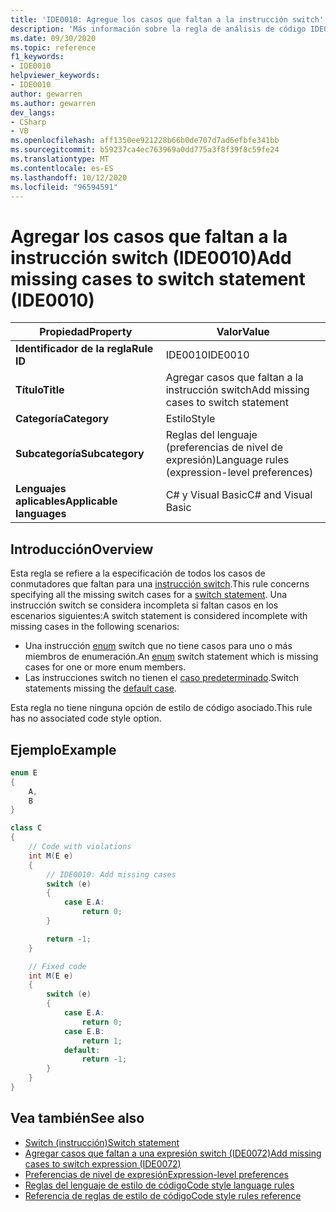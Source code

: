 ```yaml
---
title: 'IDE0010: Agregue los casos que faltan a la instrucción switch'
description: 'Más información sobre la regla de análisis de código IDE0010: adición de casos que faltan a la instrucción switch'
ms.date: 09/30/2020
ms.topic: reference
f1_keywords:
- IDE0010
helpviewer_keywords:
- IDE0010
author: gewarren
ms.author: gewarren
dev_langs:
- CSharp
- VB
ms.openlocfilehash: aff1350ee921228b66b0de707d7ad6efbfe341bb
ms.sourcegitcommit: b59237ca4ec763969a0dd775a3f8f39f8c59fe24
ms.translationtype: MT
ms.contentlocale: es-ES
ms.lasthandoff: 10/12/2020
ms.locfileid: "96594591"
---
```

# <a name="add-missing-cases-to-switch-statement-ide0010"></a><span data-ttu-id="c2826-103">Agregar los casos que faltan a la instrucción switch (IDE0010)</span><span class="sxs-lookup"><span data-stu-id="c2826-103">Add missing cases to switch statement (IDE0010)</span></span>

|<span data-ttu-id="c2826-104">Propiedad</span><span class="sxs-lookup"><span data-stu-id="c2826-104">Property</span></span>|<span data-ttu-id="c2826-105">Valor</span><span class="sxs-lookup"><span data-stu-id="c2826-105">Value</span></span>|
|-|-|
| <span data-ttu-id="c2826-106">**Identificador de la regla**</span><span class="sxs-lookup"><span data-stu-id="c2826-106">**Rule ID**</span></span> | <span data-ttu-id="c2826-107">IDE0010</span><span class="sxs-lookup"><span data-stu-id="c2826-107">IDE0010</span></span> |
| <span data-ttu-id="c2826-108">**Título**</span><span class="sxs-lookup"><span data-stu-id="c2826-108">**Title**</span></span> | <span data-ttu-id="c2826-109">Agregar casos que faltan a la instrucción switch</span><span class="sxs-lookup"><span data-stu-id="c2826-109">Add missing cases to switch statement</span></span> |
| <span data-ttu-id="c2826-110">**Categoría**</span><span class="sxs-lookup"><span data-stu-id="c2826-110">**Category**</span></span> | <span data-ttu-id="c2826-111">Estilo</span><span class="sxs-lookup"><span data-stu-id="c2826-111">Style</span></span> |
| <span data-ttu-id="c2826-112">**Subcategoría**</span><span class="sxs-lookup"><span data-stu-id="c2826-112">**Subcategory**</span></span> | <span data-ttu-id="c2826-113">Reglas del lenguaje (preferencias de nivel de expresión)</span><span class="sxs-lookup"><span data-stu-id="c2826-113">Language rules (expression-level preferences)</span></span> |
| <span data-ttu-id="c2826-114">**Lenguajes aplicables**</span><span class="sxs-lookup"><span data-stu-id="c2826-114">**Applicable languages**</span></span> | <span data-ttu-id="c2826-115">C# y Visual Basic</span><span class="sxs-lookup"><span data-stu-id="c2826-115">C# and Visual Basic</span></span> |

## <a name="overview"></a><span data-ttu-id="c2826-116">Introducción</span><span class="sxs-lookup"><span data-stu-id="c2826-116">Overview</span></span>

<span data-ttu-id="c2826-117">Esta regla se refiere a la especificación de todos los casos de conmutadores que faltan para una [instrucción switch](../../../csharp/language-reference/keywords/switch.md).</span><span class="sxs-lookup"><span data-stu-id="c2826-117">This rule concerns specifying all the missing switch cases for a [switch statement](../../../csharp/language-reference/keywords/switch.md).</span></span> <span data-ttu-id="c2826-118">Una instrucción switch se considera incompleta si faltan casos en los escenarios siguientes:</span><span class="sxs-lookup"><span data-stu-id="c2826-118">A switch statement is considered incomplete with missing cases in the following scenarios:</span></span>

- <span data-ttu-id="c2826-119">Una instrucción [enum](../../../csharp/language-reference/builtin-types/enum.md) switch que no tiene casos para uno o más miembros de enumeración.</span><span class="sxs-lookup"><span data-stu-id="c2826-119">An [enum](../../../csharp/language-reference/builtin-types/enum.md) switch statement which is missing cases for one or more enum members.</span></span>
- <span data-ttu-id="c2826-120">Las instrucciones switch no tienen el [caso predeterminado](../../../csharp/language-reference/keywords/switch.md#the-default-case).</span><span class="sxs-lookup"><span data-stu-id="c2826-120">Switch statements missing the [default case](../../../csharp/language-reference/keywords/switch.md#the-default-case).</span></span>

<span data-ttu-id="c2826-121">Esta regla no tiene ninguna opción de estilo de código asociado.</span><span class="sxs-lookup"><span data-stu-id="c2826-121">This rule has no associated code style option.</span></span>

## <a name="example"></a><span data-ttu-id="c2826-122">Ejemplo</span><span class="sxs-lookup"><span data-stu-id="c2826-122">Example</span></span>

```csharp
enum E
{
    A,
    B
}

class C
{
    // Code with violations
    int M(E e)
    {
        // IDE0010: Add missing cases
        switch (e)
        {
            case E.A:
                return 0;
        }

        return -1;
    }

    // Fixed code
    int M(E e)
    {
        switch (e)
        {
            case E.A:
                return 0;
            case E.B:
                return 1;
            default:
                return -1;
        }
    }
}
```

## <a name="see-also"></a><span data-ttu-id="c2826-123">Vea también</span><span class="sxs-lookup"><span data-stu-id="c2826-123">See also</span></span>

- [<span data-ttu-id="c2826-124">Switch (instrucción)</span><span class="sxs-lookup"><span data-stu-id="c2826-124">Switch statement</span></span>](../../../csharp/language-reference/keywords/switch.md)
- [<span data-ttu-id="c2826-125">Agregar casos que faltan a una expresión switch (IDE0072)</span><span class="sxs-lookup"><span data-stu-id="c2826-125">Add missing cases to switch expression (IDE0072)</span></span>](ide0072.md)
- [<span data-ttu-id="c2826-126">Preferencias de nivel de expresión</span><span class="sxs-lookup"><span data-stu-id="c2826-126">Expression-level preferences</span></span>](expression-level-preferences.md)
- [<span data-ttu-id="c2826-127">Reglas del lenguaje de estilo de código</span><span class="sxs-lookup"><span data-stu-id="c2826-127">Code style language rules</span></span>](language-rules.md)
- [<span data-ttu-id="c2826-128">Referencia de reglas de estilo de código</span><span class="sxs-lookup"><span data-stu-id="c2826-128">Code style rules reference</span></span>](index.md)
